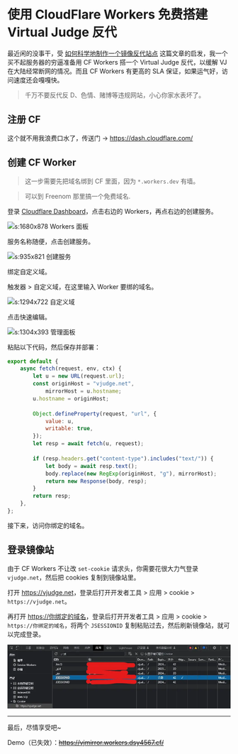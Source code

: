 # 使用 CloudFlare Workers 免费搭建 Virtual Judge 反代

最近闲的没事干，受 [如何科学地制作一个镜像反代站点](https://blog.immccn123.xyz/archives/362) 这篇文章的启发，我一个买不起服务器的穷逼准备用 CF Workers 搭一个 Virtual Judge 反代，以缓解 VJ 在大陆经常断网的情况。而且 CF Workers 有更高的 SLA 保证，如果运气好，访问速度还会嘎嘎快。

<!-- more -->

> 千万不要反代<spoiler>反 D、色情、赌博等</spoiler>违规网站，小心你家水表坏了。

## 注册 CF

这个就不用我浪费口水了，传送门 -> <https://dash.cloudflare.com/>

## 创建 CF Worker

> 这一步需要先把域名绑到 CF 里面，因为 `*.workers.dev` 有墙。

> 可以到 Freenom 那里搞一个免费域名.

登录 [Cloudflare Dashboard](https://dash.cloudflare.com/)，点击右边的 Workers，再点右边的创建服务。

![s:1680x878 Workers 面板](https://dsy4567.eu.org/blog/cf-workers-ip/img/workers.webp)

服务名称随便，点击创建服务。

![s:935x821 创建服务](https://dsy4567.eu.org/blog/cf-workers-ip/img/%E5%88%9B%E5%BB%BA%E6%9C%8D%E5%8A%A1.webp)

绑定自定义域。

触发器 > 自定义域，在这里输入 Worker 要绑的域名。

![s:1294x722 自定义域](https://dsy4567.eu.org/blog/cf-workers-ip/img/%E8%87%AA%E5%AE%9A%E4%B9%89%E5%9F%9F.webp)

点击快速编辑。

![s:1304x393 管理面板](https://dsy4567.eu.org/blog/cf-workers-ip/img/%E7%AE%A1%E7%90%86%E9%9D%A2%E6%9D%BF.webp)

粘贴以下代码，然后保存并部署：

```js
export default {
	async fetch(request, env, ctx) {
		let u = new URL(request.url);
		const originHost = "vjudge.net",
			mirrorHost = u.hostname;
		u.hostname = originHost;

		Object.defineProperty(request, "url", {
			value: u,
			writable: true,
		});
		let resp = await fetch(u, request);

		if (resp.headers.get("content-type").includes("text/")) {
			let body = await resp.text();
			body.replace(new RegExp(originHost, "g"), mirrorHost);
			return new Response(body, resp);
		}
		return resp;
	},
};
```

接下来，访问你绑定的域名。

## 登录镜像站

由于 CF Workers 不让改 `set-cookie` 请求头，你需要花很大力气登录 `vjudge.net`，然后把 cookies 复制到镜像站里。

打开 <https://vjudge.net>，登录后打开开发者工具 > 应用 > cookie > `https://vjudge.net`。

再打开 <https://你绑定的域名>，登录后打开开发者工具 > 应用 > cookie > `https://你绑定的域名`，将两个 `JSESSIONID` 复制粘贴过去，然后刷新镜像站，就可以完成登录。

![s:997x285 开发者工具](/blog/cf-vjmirror/img/devtools.webp)

---

最后，尽情享受吧~

Demo（已失效）：~~<https://vjmirror.workers.dsy4567.cf/>~~
